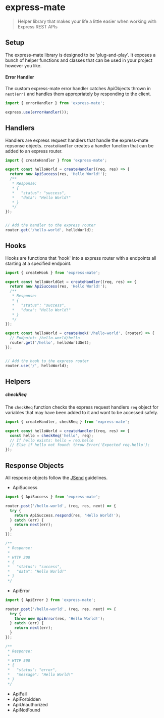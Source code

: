 # express-mate

> Helper library that makes your life a little easier when working with Express REST APIs

## Setup

The express-mate library is designed to be 'plug-and-play'. It exposes a bunch of helper functions and classes that can be used in your project however you like.

#### Error Handler

The custom express-mate error handler catches ApiObjects thrown in `next(err)` and handles them appropriately by responding to the client.

```typescript
import { errorHandler } from 'express-mate';

express.use(errorHandler());
```

## Handlers

Handlers are express request handlers that handle the express-mate repsonse objects. `createHandler` creates a handler function that can be added to an express router.

```typescript
import { createHandler } from 'express-mate';

export const helloWorld = createHandler((req, res) => {
  return new ApiSuccess(res, 'Hello World!');
  /**
   * Response:
   * {
   *   "status": "success",
   *   "data": "Hello World!"
   * }
   */
});


// Add the handler to the express router
router.get('/hello-world', helloWorld);
```

## Hooks

Hooks are functions that 'hook' into a express router with a endpoints all starting at a specified endpoint.

```typescript
import { createHook } from 'express-mate';

export const helloWorldGet = createHandler((req, res) => {
  return new ApiSuccess(res, 'Hello World!');
  /**
   * Response:
   * {
   *   "status": "success",
   *   "data": "Hello World!"
   * }
   */
});

export const helloWorld = createHook('/hello-world', (router) => {
  // Endpoint: /hello-world/hello
  router.get('/hello', helloWorldGet);
});


// Add the hook to the express router
router.use('/', helloWorld);
```

## Helpers

##### checkReq

The `checkReq` function checks the express request handlers `req` object for variables that may have been added to it and want to be accessed safely.

```typescript
import { createHandler, checkReq } from 'express-mate';

export const helloWorld = createHandler((req, res) => {
  const hello = checkReq('hello', req);
  // If hello exists: hello = req.hello
  // Else if hello not found: throw Error('Expected req.hello');
});
```

## Response Objects

All response objects follow the [JSend](https://github.com/omniti-labs/jsend) guidelines.

- ApiSuccess

```typescript
import { ApiSuccess } from 'express-mate';

router.post('/hello-world', (req, res, next) => {
  try {
    return ApiSuccess.respond(res, 'Hello World!');
  } catch (err) {
    return next(err);
  }
});

/**
 * Response:
 *
 * HTTP 200
 * {
 *   "status": "success",
 *   "data": "Hello World!"
 * }
 */
```

- ApiError

```typescript
import { ApiError } from 'express-mate';

router.post('/hello-world', (req, res, next) => {
  try {
    throw new ApiError(res, 'Hello World!');
  } catch (err) {
    return next(err);
  }
});

/**
 * Response:
 *
 * HTTP 500
 * {
 *   "status": "error",
 *   "message": "Hello World!"
 * }
 */
```

- ApiFail
- ApiForbidden
- ApiUnauthorized
- ApiNotFound
